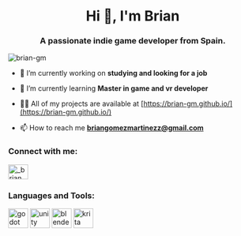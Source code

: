 <h1 align="center">Hi 👋, I'm Brian</h1>
<h3 align="center">A passionate indie game developer from Spain.</h3>

<p align="left"> <img src="https://komarev.com/ghpvc/?username=brian-gm&label=Profile%20views&color=0e75b6&style=flat" alt="brian-gm" /> </p>

- 🔭 I’m currently working on **studying and looking for a job**

- 🌱 I’m currently learning **Master in game and vr developer**

- 👨‍💻 All of my projects are available at [https://brian-gm.github.io/](https://brian-gm.github.io/)

- 📫 How to reach me **briangomezmartinezz@gmail.com**

<h3 align="left">Connect with me:</h3>
<p align="left">
<a href="https://instagram.com/_brian_gm_" target="blank"><img align="center" src="https://raw.githubusercontent.com/rahuldkjain/github-profile-readme-generator/master/src/images/icons/Social/instagram.svg" alt="_brian_gm_" height="30" width="40" /></a>
</p>

<h3 align="left">Languages and Tools:</h3>
<p align="left">
<img src="https://www.vectorlogo.zone/logos/godotengine/godotengine-icon.svg" alt="godot" width="40" height="40"/>
<img src="https://www.vectorlogo.zone/logos/unity3d/unity3d-icon.svg" alt="unity" width="40" height="40"/>
<img src="https://www.vectorlogo.zone/logos/blender/blender-icon.svg" alt="blender" width="40" height="40"/>
<img src="https://www.vectorlogo.zone/logos/krita/krita-icon.svg" alt="krita" width="40" height="40"/>









</p>
